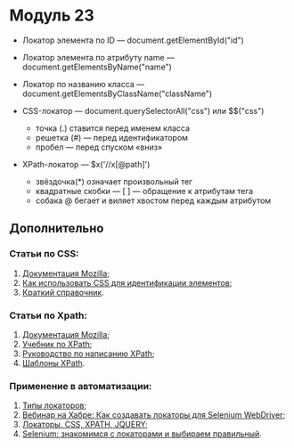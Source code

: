 # Модуль 23

- Локатор элемента по ID — document.getElementById("id")
- Локатор элемента по атрибуту name — document.getElementsByName("name")
- Локатор по названию класса — document.getElementsByClassName("className")
- CSS-локатор — document.querySelectorAll("css") или $$("css")
  - точка (.) ставится перед именем класса 
  - решетка (#) — перед идентификатором 
  - пробел — перед спуском «вниз»

- XPath-локатор — $x('//x[@path]')
  - звёздочка(*) означает произвольный тег 
  - квадратные скобки — [ ] — обращение к атрибутам тега 
  - собака @ бегает и виляет хвостом перед каждым атрибутом 

## Дополнительно 
### Статьи по CSS:
1. [Документация Mozilla](https://developer.mozilla.org/ru/docs/Web/CSS/CSS_%D0%A1%D0%B5%D0%BB%D0%B5%D0%BA%D1%82%D0%BE%D1%80%D1%8B); 
2. [Как использовать CSS для идентификации элементов](https://www.softwaretestinghelp.com/css-selector-selenium-locator-selenium-tutorial-6/); 
3. [Краткий справочник](https://html5css.ru/cssref/css_selectors.php). 

### Статьи по Xpath:
1. [Документация Mozilla](https://developer.mozilla.org/en-US/docs/Web/XPath); 
2. [Учебник по XPath](https://msiter.ru/tutorials/xpath); 
3. [Руководство по написанию XPath](https://www.guru99.com/xpath-selenium.html#1); 
4. [Шаблоны XPath](https://devhints.io/xpath). 

### Применение в автоматизации:
1. [Типы локаторов](https://comaqa.gitbook.io/selenium-webdriver-lectures/selenium-webdriver.-vvedenie/tipy-lokatorov); 
2. [Вебинар на Хабре: Как создавать локаторы для Selenium WebDriver](https://habr.com/ru/post/144063/); 
3. [Локаторы. CSS, XPATH, JQUERY](https://comaqa.gitbook.io/selenium-webdriver-lectures/selenium-webdriver.-slozhnye-voprosy./lokatory.-css-xpath-jquery.); 
4. [Selenium: знакомимся с локаторами и выбираем правильный](https://automated-testing.info/t/selenium-znakomimsya-s-lokatorami-i-vybiraem-pravilnyj/2268).
